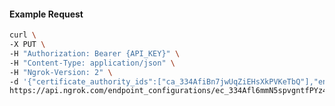 <!-- Code generated for API Clients. DO NOT EDIT. -->

#### Example Request

```bash
curl \
-X PUT \
-H "Authorization: Bearer {API_KEY}" \
-H "Content-Type: application/json" \
-H "Ngrok-Version: 2" \
-d '{"certificate_authority_ids":["ca_334AfiBn7jwUqZiEHsXkPVKeTbQ"],"enabled":true}' \
https://api.ngrok.com/endpoint_configurations/ec_334Afl6mmN5spvgntfPYz47bJnm/mutual_tls
```
